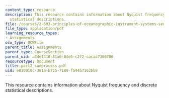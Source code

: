 ```yaml
---
content_type: resource
description: This resource contains information about Nyquist frequency and discrete
  statistical descriptions.
file: /courses/2-693-principles-of-oceanographic-instrument-systems-sensors-and-measurements-13-998-spring-2004/e030010c381ab7257189f544b7162bb9_part2_samprocess.pdf
file_type: application/pdf
learning_resource_types:
- Assignments
ocw_type: OCWFile
parent_title: Assignments
parent_type: CourseSection
parent_uid: a34e1418-81a6-04e5-c2f2-cacaa7306706
resourcetype: Document
title: part2_samprocess.pdf
uid: e030010c-381a-b725-7189-f544b7162bb9
---
```

This resource contains information about Nyquist frequency and discrete statistical descriptions.

